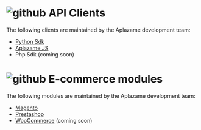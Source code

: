 # ![github](http://icons.iconarchive.com/icons/social-media-icons/social-buntings/32/Github-icon.png) API Clients

The following clients are maintained by the Aplazame development team:

* [Python Sdk](https://github.com/aplazame/aplazame-sdk)
* [Aplazame JS](https://github.com/aplazame/aplazame-js)
* Php Sdk (coming soon)

# ![github](http://icons.iconarchive.com/icons/social-media-icons/social-buntings/32/Github-icon.png) E-commerce modules

The following modules are maintained by the Aplazame development team:

* [Magento](https://github.com/aplazame/magento)
* [Prestashop](https://github.com/aplazame/prestashop)
* [WooCommerce](https://github.com/aplazame/woocommerce) (coming soon)
